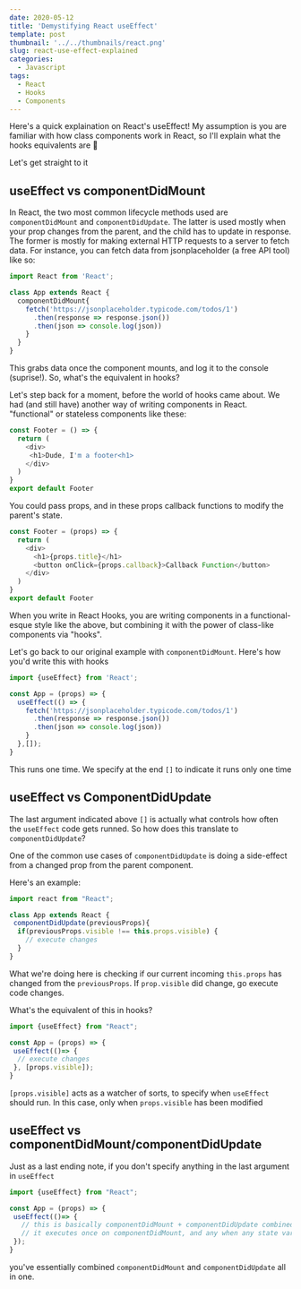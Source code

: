 ```yaml
---
date: 2020-05-12
title: 'Demystifying React useEffect'
template: post
thumbnail: '../../thumbnails/react.png'
slug: react-use-effect-explained
categories:
  - Javascript
tags:
  - React
  - Hooks
  - Components
---
```


Here's a quick explaination on React's useEffect! My assumption is you are familiar with how class components
work in React, so I'll explain what the hooks equivalents are 🚀

Let's get straight to it

## useEffect vs componentDidMount

In React, the two most common lifecycle methods used are `componentDidMount` and `componentDidUpdate`. The latter is used mostly when your prop changes from the parent, and the child has to update in response.
The former is mostly for making external HTTP requests to a server to fetch data. For instance, you can fetch data from jsonplaceholder (a free API tool) like so:

```js
import React from 'React';

class App extends React {
  componentDidMount{
    fetch('https://jsonplaceholder.typicode.com/todos/1')
      .then(response => response.json()) 
      .then(json => console.log(json))
    }
  }
}
```

This grabs data once the component mounts, and log it to the console (suprise!). So, what's the equivalent in hooks?

Let's step back for a moment, before the world of hooks came about. We had (and still have) another way of writing components in React. "functional" or stateless components like these:

```js
const Footer = () => {
  return (
    <div>
     <h1>Dude, I'm a footer<h1>
    </div>
  )
}
export default Footer
```

You could pass props, and in these props callback functions to modify the parent's state. 

```js
const Footer = (props) => {
  return (
    <div>
      <h1>{props.title}</h1>
      <button onClick={props.callback}>Callback Function</button>
    </div>
  )
}
export default Footer
```

When you write in React Hooks, you are writing components in a functional-esque style like the above, but combining it with the power of class-like components via "hooks".

Let's go back to our original example with `componentDidMount`. Here's how you'd write this with hooks

```js
import {useEffect} from 'React';

const App = (props) => {
  useEffect(() => {
    fetch('https://jsonplaceholder.typicode.com/todos/1')
      .then(response => response.json()) 
      .then(json => console.log(json))
    }
  },[]);
}
```

This runs one time. We specify at the end `[]` to indicate it runs only one time

## useEffect vs ComponentDidUpdate

The last argument indicated above `[]` is actually what controls how often the `useEffect` code gets runned. So how does this translate to `componentDidUpdate`?

One of the common use cases of `componentDidUpdate` is doing a side-effect from a changed prop from the parent component.

Here's an example:

```js
import react from "React";

class App extends React {
 componentDidUpdate(previousProps){
  if(previousProps.visible !== this.props.visible) {
    // execute changes
  } 
}
```

What we're doing here is checking if our current incoming `this.props` has changed from the `previousProps`. If `prop.visible` did change,
go execute code changes.

What's the equivalent of this in hooks?

```js
import {useEffect} from "React";

const App = (props) => {
 useEffect(()=> {
  // execute changes
 }, [props.visible]);
}
```

`[props.visible]` acts as a watcher of sorts, to specify when `useEffect` should run. In this case, only when `props.visible` has been modified

## useEffect vs componentDidMount/componentDidUpdate

Just as a last ending note, if you don't specify anything in the last argument in `useEffect`

```js
import {useEffect} from "React";

const App = (props) => {
 useEffect(()=> {
   // this is basically componentDidMount + componentDidUpdate combined
   // it executes once on componentDidMount, and any when any state variables update from useState
 });
}
```

you've essentially combined `componentDidMount` and `componentDidUpdate` all in one.
